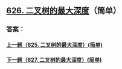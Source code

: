## [626. 二叉树的最大深度](https://leetcode-cn.com/problems/merge-two-sorted-lists/)（简单）





### 答案：



#### [上一题（625. 二叉树的最大深度）(简单)](https://github.com/sdwwld/leetCode/blob/master/src/main/java/com/wld/java/leetcode/leetCode0625.md)

#### [下一题（627. 二叉树的最大深度）(简单)](https://github.com/sdwwld/leetCode/blob/master/src/main/java/com/wld/java/leetcode/leetCode0627.md)